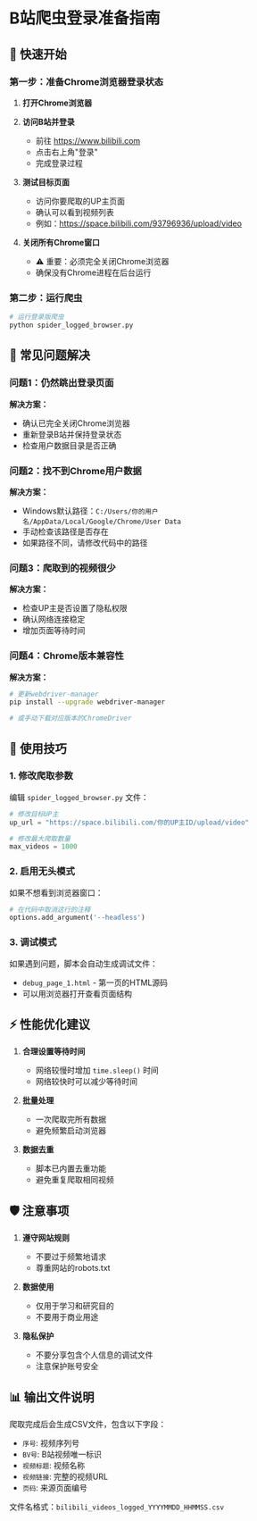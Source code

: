 # B站爬虫登录准备指南

## 🚀 快速开始

### 第一步：准备Chrome浏览器登录状态

1. **打开Chrome浏览器**
2. **访问B站并登录**
   - 前往 https://www.bilibili.com
   - 点击右上角"登录"
   - 完成登录过程

3. **测试目标页面**
   - 访问你要爬取的UP主页面
   - 确认可以看到视频列表
   - 例如：https://space.bilibili.com/93796936/upload/video

4. **关闭所有Chrome窗口**
   - ⚠️ 重要：必须完全关闭Chrome浏览器
   - 确保没有Chrome进程在后台运行

### 第二步：运行爬虫

```bash
# 运行登录版爬虫
python spider_logged_browser.py
```

## 🔧 常见问题解决

### 问题1：仍然跳出登录页面
**解决方案：**
- 确认已完全关闭Chrome浏览器
- 重新登录B站并保持登录状态
- 检查用户数据目录是否正确

### 问题2：找不到Chrome用户数据
**解决方案：**
- Windows默认路径：`C:/Users/你的用户名/AppData/Local/Google/Chrome/User Data`
- 手动检查该路径是否存在
- 如果路径不同，请修改代码中的路径

### 问题3：爬取到的视频很少
**解决方案：**
- 检查UP主是否设置了隐私权限
- 确认网络连接稳定
- 增加页面等待时间

### 问题4：Chrome版本兼容性
**解决方案：**
```bash
# 更新webdriver-manager
pip install --upgrade webdriver-manager

# 或手动下载对应版本的ChromeDriver
```

## 📝 使用技巧

### 1. 修改爬取参数
编辑 `spider_logged_browser.py` 文件：
```python
# 修改目标UP主
up_url = "https://space.bilibili.com/你的UP主ID/upload/video"

# 修改最大爬取数量
max_videos = 1000
```

### 2. 启用无头模式
如果不想看到浏览器窗口：
```python
# 在代码中取消这行的注释
options.add_argument('--headless')
```

### 3. 调试模式
如果遇到问题，脚本会自动生成调试文件：
- `debug_page_1.html` - 第一页的HTML源码
- 可以用浏览器打开查看页面结构

## ⚡ 性能优化建议

1. **合理设置等待时间**
   - 网络较慢时增加 `time.sleep()` 时间
   - 网络较快时可以减少等待时间

2. **批量处理**
   - 一次爬取完所有数据
   - 避免频繁启动浏览器

3. **数据去重**
   - 脚本已内置去重功能
   - 避免重复爬取相同视频

## 🛡️ 注意事项

1. **遵守网站规则**
   - 不要过于频繁地请求
   - 尊重网站的robots.txt

2. **数据使用**
   - 仅用于学习和研究目的
   - 不要用于商业用途

3. **隐私保护**
   - 不要分享包含个人信息的调试文件
   - 注意保护账号安全

## 📊 输出文件说明

爬取完成后会生成CSV文件，包含以下字段：
- `序号`: 视频序列号
- `BV号`: B站视频唯一标识
- `视频标题`: 视频名称
- `视频链接`: 完整的视频URL
- `页码`: 来源页面编号

文件名格式：`bilibili_videos_logged_YYYYMMDD_HHMMSS.csv`
